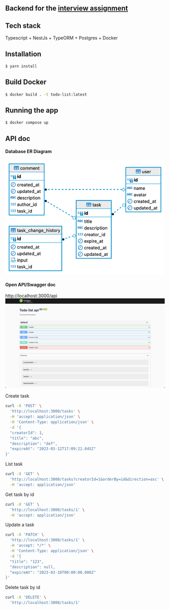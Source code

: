 ## Backend for the [interview assignment](https://github.com/stark-tech-space/interview-todoList)

## Tech stack
Typescript + NestJs + TypeORM + Postgres + Docker

## Installation

```bash
$ yarn install
```

## Build Docker

```bash
$ docker build . -t todo-list:latest
```

## Running the app

```bash
$ docker compose up
```

## API doc

#### Database ER Diagram
![](./doc/todo-list-er-diagram.png)

#### Open API/Swagger doc

http://localhost:3000/api
![](./doc/swagger-doc.png)

Create task
```bash
curl -X 'POST' \
  'http://localhost:3000/tasks' \
  -H 'accept: application/json' \
  -H 'Content-Type: application/json' \
  -d '{
  "creatorId": 1,
  "title": "abc",
  "description": "def",
  "expireAt": "2023-03-12T17:09:22.045Z"
}'
```

List task
```bash
curl -X 'GET' \
  'http://localhost:3000/tasks?creatorId=1&orderBy=id&direction=asc' \
  -H 'accept: application/json'
```

Get task by id
```bash
curl -X 'GET' \
  'http://localhost:3000/tasks/1' \
  -H 'accept: application/json'
```

Update a task
```bash
curl -X 'PATCH' \
  'http://localhost:3000/tasks/1' \
  -H 'accept: */*' \
  -H 'Content-Type: application/json' \
  -d '{
  "title": "123",
  "description": null,
  "expireAt": "2023-03-18T00:00:00.000Z"
}'
```

Delete task by id
```bash
curl -X 'DELETE' \
  'http://localhost:3000/tasks/1'
```